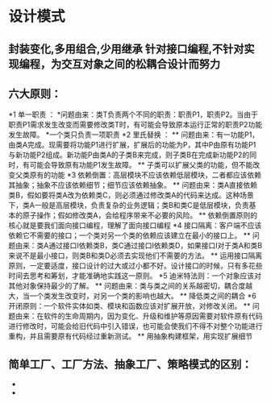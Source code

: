 # 设计模式
## 封装变化,多用组合,少用继承 针对接口编程,不针对实现编程，为交互对象之间的松耦合设计而努力
## 六大原则：
*1 单一职责 ：
 *问题由来：类T负责两个不同的职责：职责P1，职责P2。当由于职责P1需求发生改变而需要修改类T时，有可能会导致原本运行正常的职责P2功能发生故障。
 *一个类只负责一项职责
*2 里氏替换 ：
** 问题由来：有一功能P1，由类A完成。现需要将功能P1进行扩展，扩展后的功能为P，其中P由原有功能P1与新功能P2组成。新功能P由类A的子类B来完成，则子类B在完成新功能P2的同时，有可能会导致原有功能P1发生故障。
** 子类可以扩展父类的功能，但不能改变父类原有的功能
*3 依赖倒置：高层模块不应该依赖低层模块，二者都应该依赖其抽象；抽象不应该依赖细节；细节应该依赖抽象。
** 问题由来：类A直接依赖类B，假如要将类A改为依赖类C，则必须通过修改类A的代码来达成。这种场景下，类A一般是高层模块，负责复杂的业务逻辑；类B和类C是低层模块，负责基本的原子操作；假如修改类A，会给程序带来不必要的风险。
** 依赖倒置原则的核心就是要我们面向接口编程，理解了面向接口编程
*4 接口隔离：客户端不应该依赖它不需要的接口；一个类对另一个类的依赖应该建立在最小的接口上。
** 问题由来：类A通过接口I依赖类B，类C通过接口I依赖类D，如果接口I对于类A和类B来说不是最小接口，则类B和类D必须去实现他们不需要的方法。
** 运用接口隔离原则，一定要适度，接口设计的过大或过小都不好。设计接口的时候，只有多花些时间去思考和筹划，才能准确地实践这一原则。
*5 迪米特法则：一个对象应该对其他对象保持最少的了解。
** 问题由来：类与类之间的关系越密切，耦合度越大，当一个类发生改变时，对另一个类的影响也越大。
** 降低类之间的耦合
*6 开闭原则：一个软件实体如类、模块和函数应该对扩展开放，对修改关闭。
** 问题由来：在软件的生命周期内，因为变化、升级和维护等原因需要对软件原有代码进行修改时，可能会给旧代码中引入错误，也可能会使我们不得不对整个功能进行重构，并且需要原有代码经过重新测试。
** 用抽象构建框架，用实现扩展细节
## 简单工厂、工厂方法、抽象工厂、策略模式的区别：
*
*
